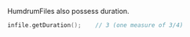 <span class="snippet-title">HumdrumFiles also possess duration.</span>

```cpp
infile.getDuration();    // 3 (one measure of 3/4)
```

